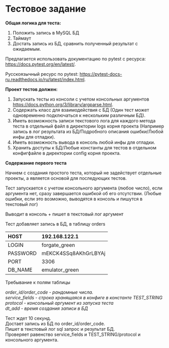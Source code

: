 # Тестовое задание
**Общая логика для теста:**
   1) Положить запись в MySQL БД
   2) Таймаут
   3) Достать запись из БД, сравнить полученный результат с ожидаемым.

Предлагается использовать документацию по pytest с ресурса: https://docs.pytest.org/en/latest/.

Русскоязычный ресурс по pytest: https://pytest-docs-ru.readthedocs.io/ru/latest/index.html.

**Проект тестов должен:**
   1) Запускать тесты из консоли с учетом консольных аргументов https://docs.python.org/3/library/argparse.html.
   2) Содержать класс для взаимодействия с БД (Один тест может одновременно подключаться к нескольким различным БД).
   3) Иметь возможность записи  текстового лога для каждого метода теста в отдельный файл в директории logs корня проекта (Например запись в лог результата из БД/Подробного описания ошибки/Любой инфы для отладки).
   4) Иметь возможность вывода в консоль любой инфы для отладки.
   5) Хранить доступы к БД/Любые константы для тестов в отдельном конфигфайле в директории config корня проекта.

**Содержание первого теста**

Начнем с создания простого теста, который не задействует отдельные проекты, а является основой для последующих тестов.

Тест запускается с учетом консольного аргумента (любое число), если аргумента нет, сразу завершается ошибкой об его отсутствии.
(Любые ошибки, если это возможно, выводятся в консоль и пишутся в текстовый лог)

Выводит в консоль + пишет в текстовый лог аргумент

Тест добавляет запись в БД, в таблицу orders

| HOST| 192.168.122.1 |
| :------------- |:------------------|
| LOGIN      | forgate_green |
| PASSWORD  | mEKCK4SSq8AKhGrLBYAj  |
| PORT   | 3306         |
| DB_NAME   | emulator_green        |
  
  
Требывание к полям таблицы

*order_id/order_code  - рандомные числа.*  
*service_fields - строка хранящаяся в конфиге в константе TEST_STRING*  
*protocol - консольный аргумент из запуска теста*  
*dt_add - время создания записи в БД*  

Тест ждет 10 секунд.  
Достает запись из БД по order_id/order_code.  
Пишет в текстовый лог sql запрос и результат БД.  
Проверяет равенство service_fields и TEST_STRING/protocol и консольного аргумента.  
